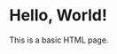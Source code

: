 <!DOCTYPE html>
<html lang="en">
<head>
  <meta charset="UTF-8" />
  <meta name="viewport" content="width=device-width, initial-scale=1.0" />
  <title>My First HTML Page</title>
</head>
<body>
  <h1>Hello, World!</h1>
  <p>This is a basic HTML page.</p>
</body>
</html>
